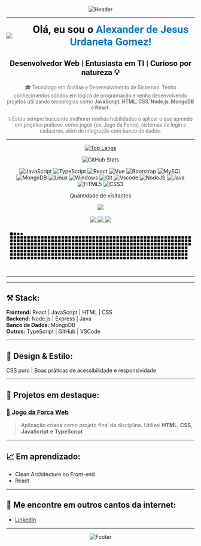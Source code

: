 <p align="center">
  <img src="https://capsule-render.vercel.app/api?type=waving&color=gradient&height=250&width=1000&section=header&fontSize=40&fontColor=ffffff&animation=fadeIn&fontAlignY=35" alt="Header" />
</p>

---

<div align="center" style="display: flex; align-items: center; justify-content: center; gap: 12px;">

  <img src="https://github.com/user-attachments/assets/677db0cc-75bd-4ebe-9e31-89b05d1468f8" width="60" />

  <h1 style="margin: 0; font-family: 'Roboto', sans-serif; color: #0d1117;">Olá, eu sou o <span style="color: #007acc;">Alexander de Jesus Urdaneta Gomez!</span></h1>

</div>

<h2 align="center" style="font-family: 'Roboto', sans-serif; color: #0d1117;">Desenvolvedor Web | Entusiasta em TI | Curioso por natureza 💡</h2>

<p align="center" style="font-family: 'Roboto', sans-serif; color: #6c757d;">
  🎓 Tecnólogo em Análise e Desenvolvimento de Sistemas. Tenho conhecimentos sólidos em lógica de programação e venho desenvolvendo projetos utilizando tecnologias como <strong>JavaScript</strong>, <strong>HTML</strong>, <strong>CSS</strong>, <strong>Node.js</strong>, <strong>MongoDB</strong> e <strong>React</strong>.
</p>

<p align="center" style="font-family: 'Roboto', sans-serif; color: #6c757d;">
  🚀 Estou sempre buscando melhorar minhas habilidades e aplicar o que aprendo em projetos práticos, como jogos (ex: Jogo da Forca), sistemas de login e cadastros, além de integração com banco de dados.
</p>

---

<div align="center">

  <a href="https://github.com/Alexanderu9/github-readme-stats">
    <img 
      src="https://github-readme-stats.vercel.app/api/top-langs/?username=Alexanderu9&layout=compact&theme=radical&custom_title=Linguagens%20Mais%20Usadas&custom_width=400" 
      alt="Top Langs"
    />
  </a>

  <br />

  <img 
    src="https://github-readme-stats.vercel.app/api?username=Alexanderu9&show_icons=true&theme=radical&custom_title=Estatísticas%20do%20GitHub&custom_width=400" 
    alt="GitHub Stats"
  />

</div>

<div align="center">

  ![JavaScript](https://img.shields.io/badge/JavaScript-F7DF1E?style=for-the-badge&logo=javascript&logoColor=black)
  ![TypeScript](https://img.shields.io/badge/TypeScript-007ACC?style=for-the-badge&logo=typescript&logoColor=white)
  ![React](https://img.shields.io/badge/React-20232A?style=for-the-badge&logo=react&logoColor=61DAFB)
  ![Vue](https://img.shields.io/badge/vuejs-%2335495e.svg?style=for-the-badge&logo=vuedotjs&logoColor=%234FC08D)
  ![Bootstrap](https://img.shields.io/badge/-boostrap-0D1117?style=for-the-badge&logo=bootstrap&labelColor=0D1117)
  ![MySQL](https://img.shields.io/badge/MySQL-00000F?style=for-the-badge&logo=mysql&logoColor=white)
  ![MongoDB](https://img.shields.io/badge/MongoDB-%234ea94b.svg?style=for-the-badge&logo=mongodb&logoColor=white)
  ![Linux](https://img.shields.io/badge/Linux-000?style=for-the-badge&logo=linux&logoColor=FCC624)
  ![Windows](https://img.shields.io/badge/Windows-000?style=for-the-badge&logo=windows&logoColor=2CA5E0)
  ![Git](https://img.shields.io/badge/GIT-E44C30?style=for-the-badge&logo=git&logoColor=white)
  ![Vscode](https://img.shields.io/badge/Vscode-007ACC?style=for-the-badge&logo=visual-studio-code&logoColor=white)
  ![NodeJS](https://img.shields.io/badge/node.js-6DA55F?style=for-the-badge&logo=node.js&logoColor=white)
  ![Java](https://img.shields.io/badge/java-%23ED8B00.svg?style=for-the-badge&logo=openjdk&logoColor=white)
  ![HTML5](https://img.shields.io/badge/HTML5-E34F26?style=for-the-badge&logo=html5&logoColor=white)
  ![CSS3](https://img.shields.io/badge/CSS3-1572B6?style=for-the-badge&logo=css3&logoColor=white)

</div>

<p align="center">Quantidade de visitantes </p>

<p align="center"> 
  <img src="https://profile-counter.glitch.me/%7Blarialbu%7D/count.svg"> 
</p>

<div align="center">
  <a href="https://github.com/Alexanderu9">
    <img src="https://img.shields.io/badge/GitHub-100000?style=for-the-badge&logo=github&logoColor=white" />
  </a>
  <a href="https://discord.com/channels/@alexanderdejesusurdanetagomez/">
    <img src="https://img.shields.io/badge/Discord-7289DA?style=for-the-badge&logo=discord&logoColor=white" />
  </a>
  <a href="https://www.linkedin.com/in/alexander-urdaneta-gomez-1658b0293/">
    <img src="https://img.shields.io/badge/LinkedIn-0077B5?style=for-the-badge&logo=linkedin&logoColor=white" />
  </a>
</div>

<p align="center">
  <img src="https://raw.githubusercontent.com/larialbu/larialbu/output/github-contribution-grid-snake-dark.svg" alt="Snake animation" />
</p>

---

---

## ⚒️ Stack:
**Frontend:** React | JavaScript | HTML | CSS  
**Backend:** Node.js | Express | Java  
**Banco de Dados:** MongoDB  
**Outros:** TypeScript | GitHub | VSCode

---

## 🎨 Design & Estilo:
CSS puro | Boas práticas de acessibilidade e responsividade

---

## 🔗 Projetos em destaque:

### [🔗 Jogo da Forca Web](https://github.com/Alexanderu9/Jogo-registro-e-login/tree/main/public)
> Aplicação criada como projeto final da disciplina. Utilizei **HTML**, **CSS**, **JavaScript** e **TypeScript**

---

## 📈 Em aprendizado:
- Clean Architecture no Front-end
- React

---

## 📲 Me encontre em outros cantos da internet:
- [LinkedIn](https://www.linkedin.com/in/alexander-urdaneta-gomez-1658b0293/)

---

<p align="center">
  <img src="https://capsule-render.vercel.app/api?type=waving&color=gradient&height=250&width=1000&section=footer&fontSize=40&fontColor=ffffff&animation=fadeIn&fontAlignY=35" alt="Footer" />
</p>
